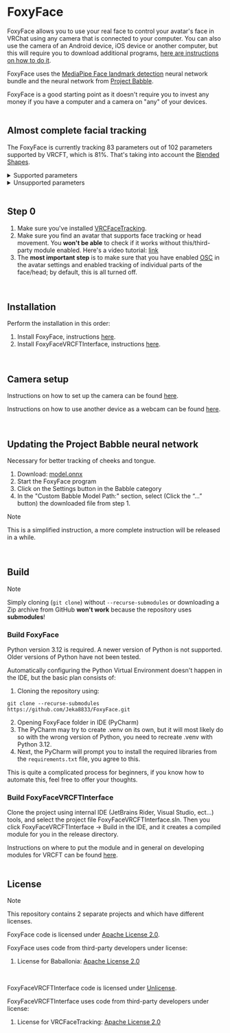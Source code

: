 # FoxyFace

FoxyFace allows you to use your real face to control your avatar's face in VRChat using any camera that is connected to your computer. You can also use the camera of an Android device, iOS device or another computer, but this will require you to download additional programs, [here are instructions on how to do it](https://github.com/Jeka8833/FoxyFace/wiki/Using-another-device-as-a-camera).

FoxyFace uses the [MediaPipe Face landmark detection](https://ai.google.dev/edge/mediapipe/solutions/vision/face_landmarker) neural network bundle and the neural network from [Project Babble](https://github.com/Project-Babble).

FoxyFace is a good starting point as it doesn't require you to invest any money if you have a computer and a camera on "any" of your devices.
<br/><br/>

## Almost complete facial tracking

The FoxyFace is currently tracking 83 parameters out of 102 parameters supported by VRCFT, which is 81%. That's taking into account the [Blended Shapes](https://docs.vrcft.io/docs/tutorial-avatars/tutorial-avatars-extras/unified-blendshapes).

<details>
  <summary>Supported parameters</summary>
  <br/>
  BrowInnerUpLeft, BrowInnerUpRight, BrowLowererLeft, BrowLowererRight, BrowOuterUpLeft, BrowOuterUpRight, BrowPinchLeft, BrowPinchRight, CheekPuffLeft, CheekPuffRight, CheekSquintLeft, CheekSquintRight, CheekSuckLeft, CheekSuckRight, EyeOpennessLeft, EyeOpennessRight, EyeSquintLeft, EyeSquintRight, EyeWideLeft, EyeWideRight, EyeXLeft, EyeXRight, EyeYLeft, EyeYRight, HeadPitch, HeadRoll, HeadX, HeadY, HeadYaw, HeadZ, JawForward, JawLeft, JawOpen, JawRight, LipFunnelLowerLeft, LipFunnelLowerRight, LipFunnelUpperLeft, LipFunnelUpperRight, LipPuckerLowerLeft, LipPuckerLowerRight, LipPuckerUpperLeft, LipPuckerUpperRight, LipSuckLowerLeft, LipSuckLowerRight, LipSuckUpperLeft, LipSuckUpperRight, MouthClosed, MouthCornerPullLeft, MouthCornerPullRight, MouthCornerSlantLeft, MouthCornerSlantRight, MouthDimpleLeft, MouthDimpleRight, MouthFrownLeft, MouthFrownRight, MouthLowerDownLeft, MouthLowerDownRight, MouthLowerLeft, MouthLowerRight, MouthPressLeft, MouthPressRight, MouthRaiserLower, MouthRaiserUpper, MouthStretchLeft, MouthStretchRight, MouthUpperLeft, MouthUpperRight, MouthUpperUpLeft, MouthUpperUpRight, NoseSneerLeft, NoseSneerRight, TongueBendDown, TongueCurlUp, TongueDown, TongueFlat, TongueLeft, TongueOut, TongueRight, TongueRoll, TongueSquish, TongueTwistLeft, TongueTwistRight, TongueUp
</details>

<details>
  <summary>Unsupported parameters</summary>
  <br/>
EyePupilDiameterMMLeft, EyePupilDiameterMMRight, JawBackward, JawClench, JawMandibleRaise, LipSuckCornerLeft, LipSuckCornerRight, MouthTightenerLeft, MouthTightenerRight, MouthUpperDeepenLeft, MouthUpperDeepenRight, NasalConstrictLeft, NasalConstrictRight, NasalDilationLeft, NasalDilationRight, NeckFlexLeft, NeckFlexRight, SoftPalateClose, ThroatSwallow
</details><br/>

## Step 0

1. Make sure you've installed [VRCFaceTracking](https://docs.vrcft.io).
2. Make sure you find an avatar that supports face tracking or head movement. You **won't be able** to check if it works without this/third-party module enabled. Here's a video tutorial: [link](https://youtu.be/aitYy5H9YTM)
3. The **most important step** is to make sure that you have enabled [OSC](https://docs.vrcft.io/docs/intro/getting-started#3%EF%B8%8F-enable-osc-in-vrchat) in the avatar settings and enabled tracking of individual parts of the face/head; by default, this is all turned off.
<br/>

## Installation

Perform the installation in this order:
1. Install FoxyFace, instructions [here](https://github.com/Jeka8833/FoxyFace/wiki/Install-FoxyFace).
2. Install FoxyFaceVRCFTInterface, instructions [here](https://github.com/Jeka8833/FoxyFace/wiki/Install-.zip-archive).
<br/>

## Camera setup

Instructions on how to set up the camera can be found [here](https://github.com/Jeka8833/FoxyFace/wiki/Camera-Settings).

Instructions on how to use another device as a webcam can be found [here](https://github.com/Jeka8833/FoxyFace/wiki/Using-another-device-as-a-camera).

<br/>

## Updating the Project Babble neural network

Necessary for better tracking of cheeks and tongue.

1. Download: [model.onnx]( https://raw.githubusercontent.com/Project-Babble/ProjectBabble/50d03cec35ac43b6fad7507c2dbbfc0e5012b70d/BabbleApp/Models/EFFB0E11BS128V7.5/onnx/model.onnx)
2. Start the FoxyFace program
3. Click on the Settings button in the Babble category
4. In the "Custom Babble Model Path:" section, select (Click the “...” button) the downloaded file from step 1.

> [!NOTE]
> This is a simplified instruction, a more complete instruction will be released in a while.

<br/>

## Build

> [!NOTE]
> Simply cloning (`git clone`) without `--recurse-submodules` or downloading a Zip archive from GitHub **won't work** because the repository uses **submodules**!

### Build FoxyFace

Python version 3.12 is required. A newer version of Python is not supported. Older versions of Python have not been tested.

Automatically configuring the Python Virtual Environment doesn't happen in the IDE, but the basic plan consists of:
1. Cloning the repository using:
```
git clone --recurse-submodules https://github.com/Jeka8833/FoxyFace.git
```
2. Opening FoxyFace folder in IDE (PyCharm)
3. The PyCharm may try to create .venv on its own, but it will most likely do so with the wrong version of Python, you need to recreate .venv with Python 3.12.
4. Next, the PyCharm will prompt you to install the required libraries from the `requirements.txt` file, you agree to this.

This is quite a complicated process for beginners, if you know how to automate this, feel free to offer your thoughts.
<br/>

### Build FoxyFaceVRCFTInterface

Clone the project using internal IDE (JetBrains Rider, Visual Studio, ect...) tools, and select the project file FoxyFaceVRCFTInterface.sln. Then you click FoxyFaceVRCFTInterface -> Build in the IDE, and it creates a compiled module for you in the release directory.

Instructions on where to put the module and in general on developing modules for VRCFT can be found [here](https://docs.vrcft.io/docs/vrcft-software/vrcft-sdk/tracking-module).
<br/><br/>

## License

> [!NOTE]
> This repository contains 2 separate projects and which have different licenses.

FoxyFace code is licensed under [Apache License 2.0](https://github.com/Jeka8833/FoxyFace/blob/main/FoxyFace/LICENSE).

FoxyFace uses code from third-party developers under license:
1. License for Baballonia: [Apache License 2.0](https://github.com/Jeka8833/Baballonia-Copy/blob/main/LICENSE)
<br/>

FoxyFaceVRCFTInterface code is licensed under [Unlicense](https://github.com/Jeka8833/FoxyFace/blob/main/FoxyFaceVRCFTInterface/UNLICENSE).

FoxyFaceVRCFTInterface uses code from third-party developers under license:
1. License for VRCFaceTracking: [Apache License 2.0](https://github.com/benaclejames/VRCFaceTracking/blob/master/LICENSE)
